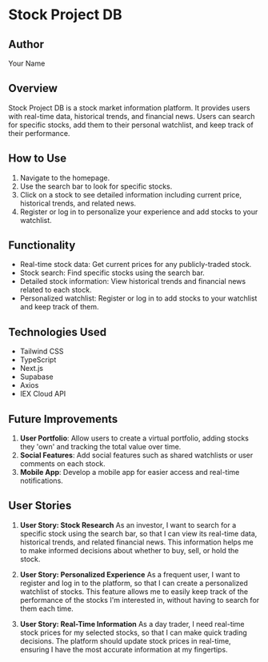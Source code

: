 # Stock Project DB

## Author

Your Name

## Overview

Stock Project DB is a stock market information platform. It provides users with real-time data, historical trends, and financial news. Users can search for specific stocks, add them to their personal watchlist, and keep track of their performance.

## How to Use

1. Navigate to the homepage.
2. Use the search bar to look for specific stocks.
3. Click on a stock to see detailed information including current price, historical trends, and related news.
4. Register or log in to personalize your experience and add stocks to your watchlist.

## Functionality

- Real-time stock data: Get current prices for any publicly-traded stock.
- Stock search: Find specific stocks using the search bar.
- Detailed stock information: View historical trends and financial news related to each stock.
- Personalized watchlist: Register or log in to add stocks to your watchlist and keep track of them.

## Technologies Used

- Tailwind CSS
- TypeScript
- Next.js
- Supabase
- Axios
- IEX Cloud API

## Future Improvements

1. **User Portfolio**: Allow users to create a virtual portfolio, adding stocks they 'own' and tracking the total value over time.
2. **Social Features**: Add social features such as shared watchlists or user comments on each stock.
3. **Mobile App**: Develop a mobile app for easier access and real-time notifications.

## User Stories

1. **User Story: Stock Research**
   As an investor, I want to search for a specific stock using the search bar, so that I can view its real-time data, historical trends, and related financial news. This information helps me to make informed decisions about whether to buy, sell, or hold the stock.
2. **User Story: Personalized Experience**
   As a frequent user, I want to register and log in to the platform, so that I can create a personalized watchlist of stocks. This feature allows me to easily keep track of the performance of the stocks I'm interested in, without having to search for them each time.

3. **User Story: Real-Time Information**
   As a day trader, I need real-time stock prices for my selected stocks, so that I can make quick trading decisions. The platform should update stock prices in real-time, ensuring I have the most accurate information at my fingertips.

